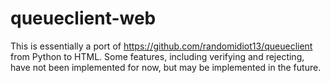 # queueclient-web
This is essentially a port of https://github.com/randomidiot13/queueclient from Python to HTML. Some features, including verifying and rejecting, have not been implemented for now, but may be implemented in the future.
